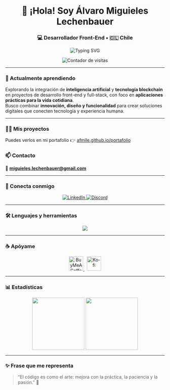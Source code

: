 <h1 align="center">👋 ¡Hola! Soy <strong>Álvaro Miguieles Lechenbauer</strong></h1>
<h3 align="center">💻 Desarrollador Front-End • 🇨🇱 Chile</h3>

<div align="center">

![Typing SVG](https://readme-typing-svg.demolab.com?font=Fira+Code&size=22&pause=1000&color=00C853&center=true&vCenter=true&width=500&lines=Desarrollador+Front-End;Apasionado+por+la+tecnología+web;Integrando+IA+y+Blockchain+en+la+vida+real+🌍)

</div>

<p align="center">
  <img src="https://komarev.com/ghpvc/?username=afmile&label=Visitas+al+perfil&color=0e75b6&style=for-the-badge" alt="Contador de visitas" />
</p>

---

<div align="left">

### 🌱 Actualmente aprendiendo

Explorando la integración de **inteligencia artificial** y **tecnología blockchain** en proyectos de desarrollo front-end y full-stack, con foco en **aplicaciones prácticas para la vida cotidiana**.  
Busco combinar **innovación, diseño y funcionalidad** para crear soluciones digitales que conecten tecnología y experiencia humana.

</div>

---

### 👨‍💻 Mis proyectos
Puedes verlos en mi portafolio 👉 [afmile.github.io/portafolio](https://afmile.github.io/portafolio/)

### 📫 Contacto
📩 **miguieles.lechenbauer@gmail.com**

---

### 🤝 Conecta conmigo
<p align="center">
  <a href="https://linkedin.com/in/amiguieleslechenbauer" target="_blank">
    <img src="https://img.shields.io/badge/LinkedIn-0A66C2?logo=linkedin&logoColor=white&style=for-the-badge" alt="LinkedIn"/>
  </a>
  <a href="https://discord.gg/ÁʟᴠᴀʀᴏML#9438" target="_blank">
    <img src="https://img.shields.io/badge/Discord-5865F2?logo=discord&logoColor=white&style=for-the-badge" alt="Discord"/>
  </a>
</p>

---

### 🛠️ Lenguajes y herramientas
<p align="center">
  <img src="https://skillicons.dev/icons?i=html,css,js,vue,bootstrap,vuetify,sass,nodejs,firebase,git,babel,vscode,python" />
</p>

---

### ☕ Apóyame
<p align="center">
  <a href="https://buymeacoffee.com/afmile" target="_blank">
    <img src="https://cdn.buymeacoffee.com/buttons/v2/default-yellow.png" height="45" alt="BuyMeACoffee"/>
  </a>
  &nbsp;
  <a href="https://ko-fi.com/alvaroml" target="_blank">
    <img src="https://storage.ko-fi.com/cdn/kofi3.png?v=3" height="45" alt="Ko-fi"/>
  </a>
</p>


---

### 📊 Estadísticas
<p align="center">
  <img src="https://github-readme-stats.vercel.app/api?username=afmile&show_icons=true&theme=tokyonight&hide_border=true" height="165" />
  <img src="https://github-readme-stats.vercel.app/api/top-langs/?username=afmile&layout=compact&theme=tokyonight&hide_border=true" height="165" />
</p>

---

### ✨ Frase que me representa
> “El código es como el arte: mejora con la práctica, la paciencia y la pasión.” 🎨


